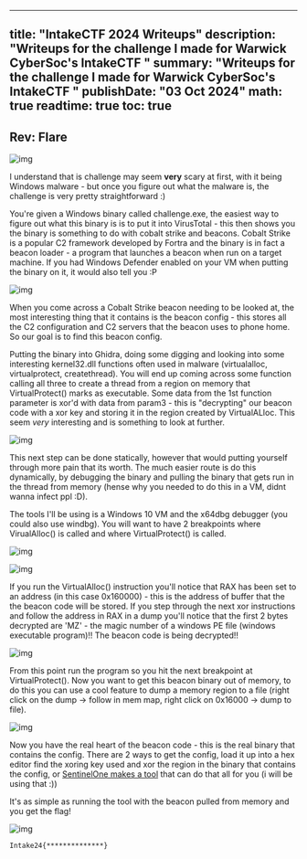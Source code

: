 
---
title: "IntakeCTF 2024 Writeups"
description: "Writeups for the challenge I made for Warwick CyberSoc's IntakeCTF "
summary: "Writeups for the challenge I made for Warwick CyberSoc's IntakeCTF "
publishDate: "03 Oct 2024"
math: true
readtime: true
toc: true
---
## Rev: Flare <a id="Flare"></a>

![img](./images/chall.png)

I understand that is challenge may seem **very** scary at first, with it being Windows malware - but once you figure out what the malware is, the challenge is very pretty straightforward :)

You're given a Windows binary called challenge.exe, the easiest way to figure out what this binary is is to put it into VirusTotal - this then shows you the binary is something to do with cobalt strike and beacons. Cobalt Strike is a popular C2 framework developed by Fortra and the binary is in fact a beacon loader - a program that launches a beacon when run on a target machine. If you had Windows Defender enabled on your VM when putting the binary on it, it would also tell you :P

![img](./images/virustotal.png)

When you come across a Cobalt Strike beacon needing to be looked at, the most interesting thing that it contains is the beacon config - this stores all the C2 configuration and C2 servers that the beacon uses to phone home. So our goal is to find this beacon config.

Putting the binary into Ghidra, doing some digging and looking into some interesting kernel32.dll functions often used in malware (virtualalloc, virtualprotect, createthread). You will end up coming across some function calling all three to create a thread from a region on memory that VirtualProtect() marks as executable. Some data from the 1st function parameter is xor'd with data from param3 - this is "decrypting" our beacon code with a xor key and storing it in the region created by VirtualALloc. This seem *very* interesting and is something to look at further.  

![img](./images/ghidra.png)

This next step can be done statically, however that would putting yourself through more pain that its worth. The much easier route is do this dynamically, by debugging the binary and pulling the binary that gets run in the thread from memory (hense why you needed to do this in a VM, didnt wanna infect ppl :D).

The tools I'll be using is a Windows 10 VM and the x64dbg debugger (you could also use windbg). You will want to have 2 breakpoints where VirualAlloc() is called and where VirtualProtect() is called. 

![img](./images/breakpoint.png)

![img](./images/ams.png)

If you run the VirtualAlloc() instruction you'll notice that RAX has been set to an address (in this case 0x160000) - this is the address of buffer that the the beacon code will be stored. If you step through the next xor instructions and follow the address in RAX in a dump you'll notice that the first 2 bytes decrypted are 'MZ' - the magic number of a windows PE file (windows executable program)!! The beacon code is being decrypted!!


![img](./images/peheader.png)

From this point run the program so you hit the next breakpoint at VirtualProtect(). Now you want to get this beacon binary out of memory, to do this you can use a cool feature to dump a memory region to a file (right click on the dump -> follow in mem map, right click on 0x16000 -> dump to file).

![img](./images/finalasm.png)

Now you have the real heart of the beacon code - this is the real binary that contains the config. There are 2 ways to get the config, load it up into a hex editor find the xoring key used and xor the region in the binary that contains the config, or [SentinelOne makes a tool](https://github.com/Sentinel-One/CobaltStrikeParser) that can do that all for you (i will be using that :))

It's as simple as running the tool with the beacon pulled from memory and you get the flag!

![img](./images/parsed.png)

```
Intake24{**************}
```

